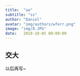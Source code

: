 ```yaml
---
title:  "aa"
subtitle: "ss"
author: "Daniel"
avatar: "img/authors/wferr.png"
image: "img/8.JPG"
date:   2018-10-05 00:00:00
---
```


## 交大

以后再写~


